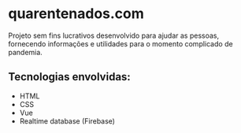 # quarentenados.com
Projeto sem fins lucrativos desenvolvido para ajudar as pessoas, fornecendo informações e utilidades para o momento complicado de pandemia.

## Tecnologias envolvidas:
- HTML
- CSS
- Vue
- Realtime database (Firebase)
